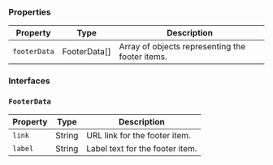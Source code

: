 
### Properties

| Property     | Type         | Description                                     |
| ------------ | ------------ | ----------------------------------------------- |
| `footerData` | FooterData[] | Array of objects representing the footer items. |

### Interfaces

### `FooterData`

| Property | Type   | Description                     |
| -------- | ------ | ------------------------------- |
| `link`   | String | URL link for the footer item.   |
| `label`  | String | Label text for the footer item. |
